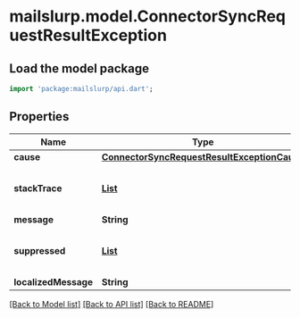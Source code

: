 # mailslurp.model.ConnectorSyncRequestResultException

## Load the model package
```dart
import 'package:mailslurp/api.dart';
```

## Properties
Name | Type | Description | Notes
------------ | ------------- | ------------- | -------------
**cause** | [**ConnectorSyncRequestResultExceptionCause**](ConnectorSyncRequestResultExceptionCause) |  | [optional] 
**stackTrace** | [**List<ConnectorSyncRequestResultExceptionCauseStackTraceInner>**](ConnectorSyncRequestResultExceptionCauseStackTraceInner) |  | [optional] [default to const []]
**message** | **String** |  | [optional] 
**suppressed** | [**List<ConnectorSyncRequestResultExceptionCause>**](ConnectorSyncRequestResultExceptionCause) |  | [optional] [default to const []]
**localizedMessage** | **String** |  | [optional] 

[[Back to Model list]](../README#documentation-for-models) [[Back to API list]](../README#documentation-for-api-endpoints) [[Back to README]](../README)


